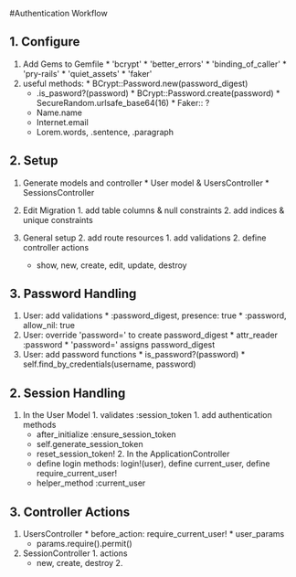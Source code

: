 #Authentication Workflow

## 1. Configure
  1. Add Gems to Gemfile
    * 'bcrypt'
    * 'better_errors'
    * 'binding_of_caller'
    * 'pry-rails'
    * 'quiet_assets'
    * 'faker'
  1. useful methods:
    * BCrypt::Password.new(password_digest)
      * .is_pasword?(password)
    * BCrypt::Password.create(password)
    * SecureRandom.urlsafe_base64(16)
    * Faker:: ?
      * Name.name
      * Internet.email
      * Lorem.words, .sentence, .paragraph

## 2. Setup
  1. Generate models and controller
    * User model & UsersController
    * SessionsController

  2. Edit Migration
    1. add table columns & null constraints
    2. add indices & unique constraints

  2. General setup
    2. add route resources
    1. add validations
    2. define controller actions
      * show, new, create, edit, update, destroy

## 3. Password Handling
  1. User: add validations
    * :password_digest, presence: true
    * :password, allow_nil: true
  2. User: override 'password=' to create password_digest
    * attr_reader :password
    * 'password=' assigns password_digest
  3. User: add password functions
    * is_password?(password)
    * self.find_by_credentials(username, password)

## 2. Session Handling
  1. In the User Model
    1. validates :session_token
    1. add authentication methods
      * after_initialize :ensure_session_token
      * self.generate_session_token
      * reset_session_token!
    2. In the ApplicationController
      * define login methods: login!(user), define current_user, define require_current_user!
      * helper_method :current_user

## 3. Controller Actions
  1. UsersController
    * before_action: require_current_user!
    * user_params
      * params.require().permit()
  2. SessionController
    1. actions
      * new, create, destroy
    2.
